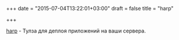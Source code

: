 +++
date = "2015-07-04T13:22:01+03:00"
draft = false
title = "harp"

+++

<p><a href="https://github.com/bom-d-van/harp">harp</a>&nbsp;- Тулза для деплоя приложений на ваши сервера.</p>

